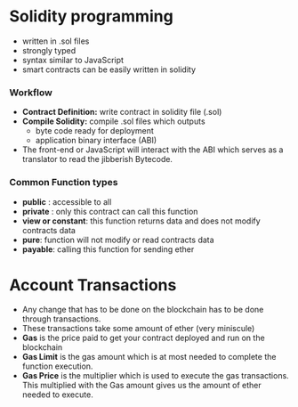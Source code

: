 # Solidity programming

- written in .sol files
- strongly typed
- syntax similar to JavaScript
- smart contracts can be easily written in solidity

### Workflow

- **Contract Definition:** write contract in solidity file (.sol)
- **Compile Solidity:** compile .sol files which outputs
  - byte code ready for deployment
  - application binary interface (ABI)
- The front-end or JavaScript will interact with the ABI which serves as a translator to read the jibberish Bytecode.

### Common Function types

- **public** : accessible to all
- **private** : only this contract can call this function
- **view or constant**: this function returns data and does not modify contracts data
- **pure**: function will not modify or read contracts data
- **payable**: calling this function for sending ether

# Account Transactions

- Any change that has to be done on the blockchain has to be done through transactions.
- These transactions take some amount of ether (very miniscule)
- **Gas** is the price paid to get your contract deployed and run on the blockchain
- **Gas Limit** is the gas amount which is at most needed to complete the function execution.
- **Gas Price** is the multiplier which is used to execute the gas transactions. This multiplied with the Gas amount gives us the amount of ether needed to execute.
